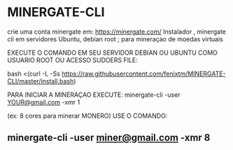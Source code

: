 # MINERGATE-CLI
crie uma conta minergate em: https://minergate.com/
Instalador , minergate cli em servidores Ubuntu, debian root ; para mineraçao de moedas virtuais 

EXECUTE O COMANDO EM SEU SERVIDOR DEBIAN OU UBUNTU COMO USUARIO ROOT OU ACESSO SUDOERS FILE:

bash <(curl -L -Ss https://raw.githubusercontent.com/fenixtm/MINERGATE-CLI/master/install.bash)

PARA INICIAR A MINERAÇAO EXECUTE: 
minergate-cli -user <YOUR@gmail.com> -xmr 1

(ex: 8 cores para minerar MONERO) USE O COMANDO:

minergate-cli -user miner@gmail.com -xmr 8
-----------------------------------------------

